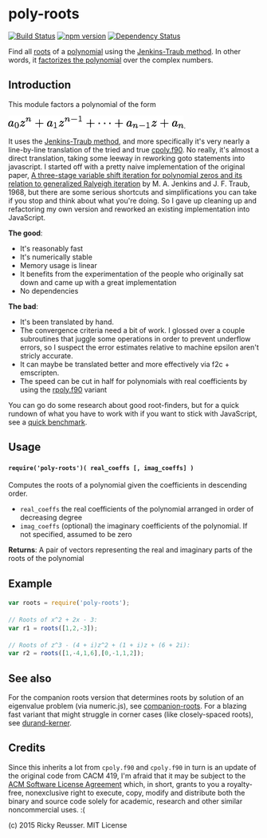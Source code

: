# poly-roots
[![Build Status](https://travis-ci.org/scijs/poly-roots.svg?branch=master)](https://travis-ci.org/scijs/poly-roots) [![npm version](https://badge.fury.io/js/poly-roots.svg)](http://badge.fury.io/js/poly-roots)  [![Dependency Status](https://david-dm.org/scijs/poly-roots.svg)](https://david-dm.org/scijs/poly-roots)

Find all [roots](http://en.wikipedia.org/wiki/Root_of_a_function) of a [polynomial](http://en.wikipedia.org/wiki/Polynomial) using the [Jenkins-Traub method](http://en.wikipedia.org/wiki/Jenkins%E2%80%93Traub_algorithm). In other words, it [factorizes the polynomial](http://en.wikipedia.org/wiki/Factorization_of_polynomials) over the complex numbers.

## Introduction

This module factors a polynomial of the form 

![a0 * z^n + a1 * z^(n-1) + ... + a\_n-1 z + a\_n](docs/images/poly.png).

It uses the [Jenkins-Traub method](http://en.wikipedia.org/wiki/Jenkins%E2%80%93Traub_algorithm), and more specifically it's very nearly a line-by-line translation of the tried and true [cpoly.f90](http://jblevins.org/mirror/amiller/cpoly.f90). No really, it's almost a direct translation, taking some leeway in reworking goto statements into javascript. I started off with a pretty naive implementation of the original paper, [A three-stage variable shift iteration for polynomial zeros and its relation to generalized Ralyeigh iteration](http://octopus.library.cmu.edu/Collections/traub62/box00027/fld00056/bdl0004/doc0001/doc_27b56f4b1.pdf) by M. A. Jenkins and J. F. Traub, 1968, but there are some serious shortcuts and simplifications you can take if you stop and think about what you're doing. So I gave up cleaning up and refactoring my own version and reworked an existing implementation into JavaScript.

**The good**:

- It's reasonably fast
- It's numerically stable
- Memory usage is linear
- It benefits from the experimentation of the people who originally sat down and came up with a great implementation
- No dependencies

**The bad**:
- It's been translated by hand.
- The convergence criteria need a bit of work. I glossed over a couple subroutines that juggle some operations in order to prevent underflow errors, so I suspect the error estimates relative to machine epsilon aren't stricly accurate.
- It can maybe be translated better and more effectively via f2c + emscripten.
- The speed can be cut in half for polynomials with real coefficients by using the [rpoly.f90](http://jblevins.org/mirror/amiller/rpoly.f90) variant

You can go do some research about good root-finders, but for a quick rundown of what you have to work with if you want to stick with JavaScript, see a [quick benchmark](https://github.com/rreusser/scijs-polynomial-roots-comparison).

## Usage

#### `require('poly-roots')( real_coeffs [, imag_coeffs] )`

Computes the roots of a polynomial given the coefficients in descending order.

- `real_coeffs` the real coefficients of the polynomial arranged in order of decreasing degree
- `imag_coeffs` (optional) the imaginary coefficients of the polynomial. If not specified, assumed to be zero

**Returns**:  A pair of vectors representing the real and imaginary parts of the roots of the polynomial


## Example

```javascript
var roots = require('poly-roots');

// Roots of x^2 + 2x - 3:
var r1 = roots([1,2,-3]);

// Roots of z^3 - (4 + i)z^2 + (1 + i)z + (6 + 2i):
var r2 = roots([1,-4,1,6],[0,-1,1,2]);
```

## See also
For the companion roots version that determines roots by solution of an eigenvalue problem (via numeric.js), see [companion-roots](https://github.com/scijs/companion-roots).
For a blazing fast variant that might struggle in corner cases (like closely-spaced roots), see [durand-kerner](https://github.com/scijs/durand-kerner).

## Credits

Since this inherits a lot from `cpoly.f90` and `cpoly.f90` in turn is an update of the original code from CACM 419, I'm afraid that it may be subject to the [ACM Software License Agreement](http://www.acm.org/publications/policies/softwarecrnotice) which, in short, grants to you a royalty-free, nonexclusive right to execute, copy, modify and distribute both the binary and source code solely for academic, research and other similar noncommercial uses. :(

(c) 2015 Ricky Reusser. MIT License
